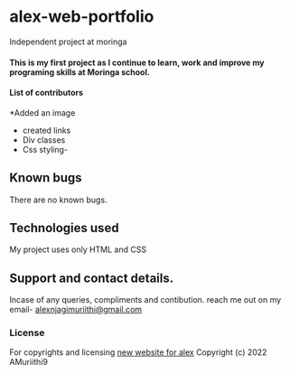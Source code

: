 # alex-web-portfolio
Independent project at moringa

#### This is my first project as I continue to learn, work and improve my programing skills at Moringa school.

#### List of contributors

*Added an image

- created links
- Div classes
- Css styling-

## Known bugs

There are no known bugs.

## Technologies used

My project uses only HTML and CSS

## Support and contact details.

Incase of any queries, compliments and contibution. reach me out on my email- alexnjagimuriithi@gmail.com

### License

For copyrights and licensing [new website for alex](https://choosealicense.com/licenses/mit/)
Copyright (c) 2022 AMuriithi9
